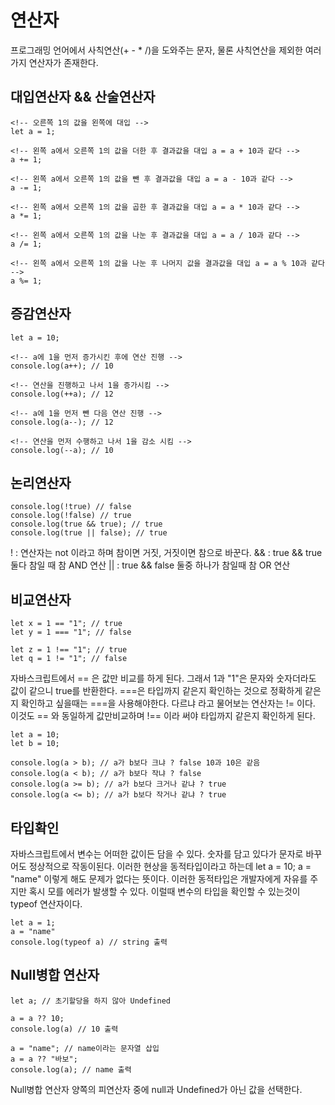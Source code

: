 # 연산자

프로그래밍 언어에서 사칙연산(+ - \* /)을 도와주는 문자, 물론 사칙연산을 제외한 여러가지 연산자가 존재한다.

## 대입연산자 && 산술연산자

```
<!-- 오른쪽 1의 값을 왼쪽에 대입 -->
let a = 1;

<!-- 왼쪽 a에서 오른쪽 1의 값을 더한 후 결과값을 대입 a = a + 10과 같다 -->
a += 1;

<!-- 왼쪽 a에서 오른쪽 1의 값을 뺀 후 결과값을 대입 a = a - 10과 같다 -->
a -= 1;

<!-- 왼쪽 a에서 오른쪽 1의 값을 곱한 후 결과값을 대입 a = a * 10과 같다 -->
a *= 1;

<!-- 왼쪽 a에서 오른쪽 1의 값을 나눈 후 결과값을 대입 a = a / 10과 같다 -->
a /= 1;

<!-- 왼쪽 a에서 오른쪽 1의 값을 나눈 후 나머지 값을 결과값을 대입 a = a % 10과 같다 -->
a %= 1;
```

## 증감연산자

```
let a = 10;

<!-- a에 1을 먼저 증가시킨 후에 연산 진행 -->
console.log(a++); // 10

<!-- 연산을 진행하고 나서 1을 증가시킴 -->
console.log(++a); // 12

<!-- a에 1을 먼저 뺀 다음 연산 진행 -->
console.log(a--); // 12

<!-- 연산을 먼저 수행하고 나서 1을 감소 시킴 -->
console.log(--a); // 10
```

## 논리연산자

```
console.log(!true) // false
console.log(!false) // true
console.log(true && true); // true
console.log(true || false); // true
```

! : 연산자는 not 이라고 하며 참이면 거짓, 거짓이면 참으로 바꾼다.
&& : true && true 둘다 참일 때 참 AND 연산
|| : true && false 둘중 하나가 참일때 참 OR 연산

## 비교연산자

```
let x = 1 == "1"; // true
let y = 1 === "1"; // false

let z = 1 !== "1"; // true
let q = 1 != "1"; // false
```

자바스크립트에서 == 은 값만 비교를 하게 된다. 그래서 1과 "1"은 문자와 숫자더라도 값이 같으니 true를 반환한다.
===은 타입까지 같은지 확인하는 것으로 정확하게 같은지 확인하고 싶을때는 ===을 사용해야한다.
다르냐 라고 물어보는 연산자는 != 이다. 이것도 == 와 동일하게 값만비교하며 !== 이라 써야 타입까지 같은지 확인하게 된다.

```
let a = 10;
let b = 10;

console.log(a > b); // a가 b보다 크냐 ? false 10과 10은 같음
console.log(a < b); // a가 b보다 작냐 ? false
console.log(a >= b); // a가 b보다 크거나 같냐 ? true
console.log(a <= b); // a가 b보다 작거나 같냐 ? true
```

## 타입확인

자바스크립트에서 변수는 어떠한 값이든 담을 수 있다. 숫자를 담고 있다가 문자로 바꾸어도 정상적으로 작동이된다.
이러한 현상을 동적타입이라고 하는데 let a = 10; a = "name" 이렇게 해도 문제가 없다는 뜻이다.
이러한 동적타입은 개발자에게 자유를 주지만 혹시 모를 에러가 발생할 수 있다. 이럴때 변수의 타입을 확인할 수 있는것이 typeof 연산자이다.

```
let a = 1;
a = "name"
console.log(typeof a) // string 출력
```

## Null병합 연산자

```
let a; // 초기할당을 하지 않아 Undefined

a = a ?? 10;
console.log(a) // 10 출력

a = "name"; // name이라는 문자열 삽입
a = a ?? "바보";
console.log(a); // name 출력
```

Null병합 연산자 양쪽의 피연산자 중에 null과 Undefined가 아닌 값을 선택한다.
